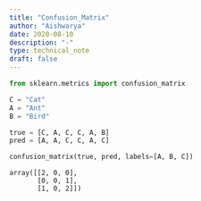 ```yaml
---
title: "Confusion_Matrix"
author: "Aishwarya"
date: 2020-08-10
description: "-"
type: technical_note
draft: false
---
```


```python
from sklearn.metrics import confusion_matrix
```


```python
C = "Cat"
A = "Ant"
B = "Bird"
```


```python
true = [C, A, C, C, A, B]
pred = [A, A, C, C, A, C]
```


```python
confusion_matrix(true, pred, labels=[A, B, C])
```




    array([[2, 0, 0],
           [0, 0, 1],
           [1, 0, 2]])




```python

```
